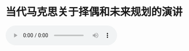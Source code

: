 # 当代马克思关于择偶和未来规划的演讲

<audio controls>
    <source :src="$withBase('/audios/当代马克思关于择偶和未来规划的演讲.WAV')">
</audio>